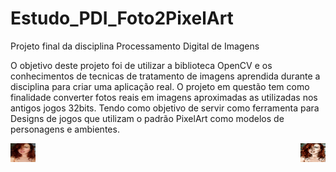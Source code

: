 # Estudo_PDI_Foto2PixelArt
Projeto final da disciplina Processamento Digital de Imagens

  O objetivo deste projeto foi de utilizar a biblioteca OpenCV e os conhecimentos de tecnicas de tratamento de imagens aprendida durante a disciplina para criar uma aplicação real.
  O projeto em questão tem como finalidade converter fotos reais em imagens aproximadas as utilizadas nos antigos jogos 32bits. Tendo como objetivo de servir como ferramenta para Designs de jogos que utilizam o padrão PixelArt como modelos de personagens e ambientes.
  
  <div>
  <img align="left" alt="HTML" height="30" width="40" src="https://github.com/hmarcio2/Estudo_PDI_Foto2PixelArt/blob/main/img/dani.jpg">
  <img align="right" alt="HTML" height="30" width="40" src="https://github.com/hmarcio2/Estudo_PDI_Foto2PixelArt/blob/main/img/dani%20pixelado.jpg">
  </div>
